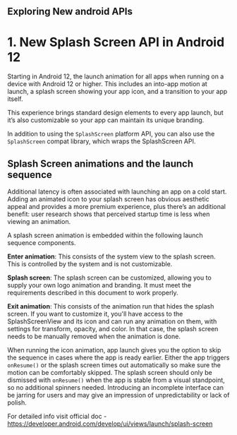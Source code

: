 ## Exploring New android APIs


# 1. New Splash Screen API in Android 12

Starting in Android 12, the launch animation for all apps when running on a device with Android 12 or higher. This includes an into-app motion at launch, a splash screen showing your app icon, and a transition to your app itself.

This experience brings standard design elements to every app launch, but it’s also customizable so your app can maintain its unique branding.

In addition to using the ```SplashScreen``` platform API, you can also use the ```SplashScreen``` compat library, which wraps the SplashScreen API.


## Splash Screen animations and the launch sequence
Additional latency is often associated with launching an app on a cold start. Adding an animated icon to your splash screen has obvious aesthetic appeal and provides a more premium experience, plus there’s an additional benefit: user research shows that perceived startup time is less when viewing an animation.

A splash screen animation is embedded within the following launch sequence components.

**Enter animation**: This consists of the system view to the splash screen. This is controlled by the system and is not customizable.

**Splash screen**: The splash screen can be customized, allowing you to supply your own logo animation and branding. It must meet the requirements described in this document to work properly.

**Exit animation**: This consists of the animation run that hides the splash screen. If you want to customize it, you'll have access to the SplashScreenView and its icon and can run any animation on them, with settings for transform, opacity, and color. In that case, the splash screen needs to be manually removed when the animation is done.

When running the icon animation, app launch gives you the option to skip the sequence in cases where the app is ready earlier. Either the app triggers ```onResume()``` or the splash screen times out automatically so make sure the motion can be comfortably skipped. The splash screen should only be dismissed with ```onResume()``` when the app is stable from a visual standpoint, so no additional spinners needed. Introducing an incomplete interface can be jarring for users and may give an impression of unpredictability or lack of polish.

For detailed info visit official doc - https://developer.android.com/develop/ui/views/launch/splash-screen
